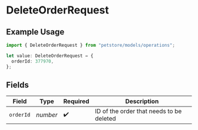 # DeleteOrderRequest

## Example Usage

```typescript
import { DeleteOrderRequest } from "petstore/models/operations";

let value: DeleteOrderRequest = {
  orderId: 377970,
};
```

## Fields

| Field                                    | Type                                     | Required                                 | Description                              |
| ---------------------------------------- | ---------------------------------------- | ---------------------------------------- | ---------------------------------------- |
| `orderId`                                | *number*                                 | :heavy_check_mark:                       | ID of the order that needs to be deleted |